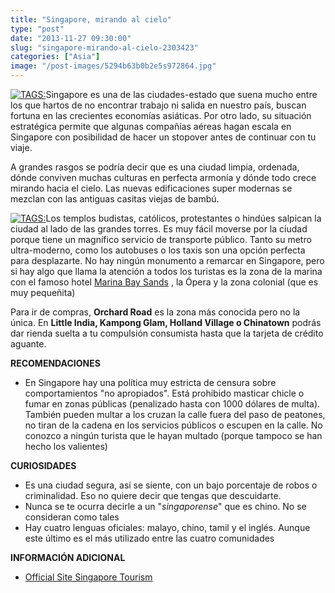 ```yaml
---
title: "Singapore, mirando al cielo"
type: "post"
date: "2013-11-27 09:30:00"
slug: "singapore-mirando-al-cielo-2303423"
categories: ["Asia"]
image: "/post-images/5294b63b0b2e5s972864.jpg"
---
```


 [ ![ TAGS:](/post-images/5294b63b0b2e5s972864.jpg "SIngapore en New Year's Festival by williamcho")](http://www.flickr.com/photos/adforce1/5306149864/sizes/l/in/photostream/)Singapore es una de las ciudades-estado que suena mucho entre los que hartos de no encontrar trabajo ni salida en nuestro país, buscan fortuna en las crecientes economías asiáticas. Por otro lado, su situación estratégica permite que algunas compañías aéreas hagan escala en Singapore con posibilidad de hacer un stopover antes de continuar con tu viaje.

 A grandes rasgos se podría decir que es una ciudad limpia, ordenada, dónde conviven muchas culturas en perfecta armonía y dónde todo crece mirando hacia el cielo. Las nuevas edificaciones super modernas se mezclan con las antiguas casitas viejas de bambú.

 [ ![ TAGS:](/post-images/5294b9bce93fcs509277.jpg "Gardens by the Bay by williamcho")](http://www.flickr.com/photos/adforce1/8100691354/sizes/c/in/photostream/)Los templos budistas, católicos, protestantes o hindúes salpican la ciudad al lado de las grandes torres. Es muy fácil moverse por la ciudad porque tiene un magnífico servicio de transporte público. Tanto su metro ultra-moderno, como los autobuses o los taxis son una opción perfecta para desplazarte. No hay ningún monumento a remarcar en Singapore, pero si hay algo que llama la atención a todos los turistas es la zona de la marina con el famoso hotel [ Marina Bay Sands](http://www.marinabaysands.com/Singapore-promotions/christmas-in-the-tropics-2013-marina-bay-sands-hotel-deal/?gclid=CN3x6eTcgrsCFSjjwgod51oATQ) , la Ópera y la zona colonial (que es muy pequeñita)

 Para ir de compras, **Orchard Road** es la zona más conocida pero no la única. En **Little India, Kampong Glam, Holland Village o Chinatown** podrás dar rienda suelta a tu compulsión consumista hasta que la tarjeta de crédito aguante.

 **RECOMENDACIONES**

- En Singapore hay una política muy estricta de censura sobre comportamientos "no apropiados". Está prohibido masticar chicle o fumar en zonas públicas (penalizado hasta con 1000 dólares de multa). También pueden multar a los cruzan la calle fuera del paso de peatones, no tiran de la cadena en los servicios públicos o escupen en la calle. No conozco a ningún turista que le hayan multado (porque tampoco se han hecho los valientes)

 **CURIOSIDADES**

- Es una ciudad segura, así se siente, con un bajo porcentaje de robos o criminalidad. Eso no quiere decir que tengas que descuidarte.
- Nunca se te ocurra decirle a un "*singaporense*" que es chino. No se consideran como tales
- Hay cuatro lenguas oficiales: malayo, chino, tamil y el inglés. Aunque este último es el más utilizado entre las cuatro comunidades

 **INFORMACIÓN ADICIONAL**

- [ Official Site Singapore Tourism](http://www.yoursingapore.com/content/traveller/en/experience.html)